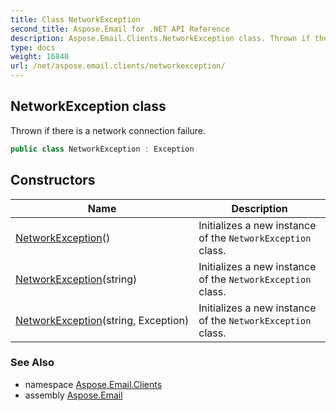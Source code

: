 ```yaml
---
title: Class NetworkException
second_title: Aspose.Email for .NET API Reference
description: Aspose.Email.Clients.NetworkException class. Thrown if there is a network connection failure
type: docs
weight: 16840
url: /net/aspose.email.clients/networkexception/
---
```

## NetworkException class

Thrown if there is a network connection failure.

```csharp
public class NetworkException : Exception
```

## Constructors

| Name | Description |
| --- | --- |
| [NetworkException](networkexception/#constructor)() | Initializes a new instance of the `NetworkException` class. |
| [NetworkException](networkexception/#constructor_1)(string) | Initializes a new instance of the `NetworkException` class. |
| [NetworkException](networkexception/#constructor_2)(string, Exception) | Initializes a new instance of the `NetworkException` class. |

### See Also

* namespace [Aspose.Email.Clients](../../aspose.email.clients/)
* assembly [Aspose.Email](../../)


